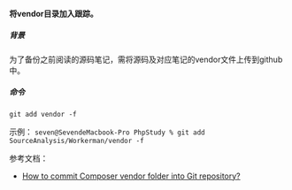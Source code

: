 #### 将vendor目录加入跟踪。

##### 背景
为了备份之前阅读的源码笔记，需将源码及对应笔记的vendor文件上传到github中。

##### 命令
`git add vendor -f`

示例：
`seven@SevendeMacbook-Pro PhpStudy % git add SourceAnalysis/Workerman/vendor -f`


参考文档：
- [How to commit Composer vendor folder into Git repository?](https://stackoverflow.com/questions/40984979/how-to-commit-composer-vendor-folder-into-git-repository)